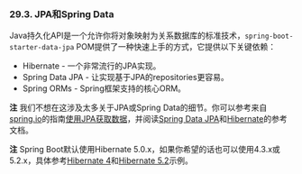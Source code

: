 ### 29.3. JPA和Spring Data

Java持久化API是一个允许你将对象映射为关系数据库的标准技术，`spring-boot-starter-data-jpa` POM提供了一种快速上手的方式，它提供以下关键依赖：

- Hibernate - 一个非常流行的JPA实现。
- Spring Data JPA - 让实现基于JPA的repositories更容易。
- Spring ORMs - Spring框架支持的核心ORM。

**注** 我们不想在这涉及太多关于JPA或Spring Data的细节。你可以参考来自[spring.io](http://spring.io/)的指南[使用JPA获取数据](http://spring.io/guides/gs/accessing-data-jpa/)，并阅读[Spring Data JPA](http://projects.spring.io/spring-data-jpa/)和[Hibernate](http://hibernate.org/orm/documentation/)的参考文档。

**注** Spring Boot默认使用Hibernate 5.0.x，如果你希望的话也可以使用4.3.x或5.2.x，具体参考[Hibernate 4](https://github.com/spring-projects/spring-boot/tree/v1.4.1.RELEASE/spring-boot-samples/spring-boot-sample-hibernate4)和[Hibernate 5.2](https://github.com/spring-projects/spring-boot/tree/v1.4.1.RELEASE/spring-boot-samples/spring-boot-sample-hibernate52)示例。
